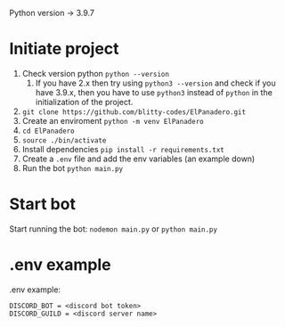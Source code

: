 Python version -> 3.9.7

# Initiate project
1. Check version python `python --version`
	1. If you have 2.x then try using `python3 --version` and check if you have 3.9.x, then you have to use `python3` instead of `python` in the initialization of the project.
2. `git clone https://github.com/blitty-codes/ElPanadero.git`
3. Create an enviroment `python -m venv ElPanadero`
4. `cd ElPanadero`
5. `source ./bin/activate`
6. Install dependencies `pip install -r requirements.txt`
7. Create a `.env` file and add the env variables (an example down)
8. Run the bot `python main.py`

# Start bot
Start running the bot:
`nodemon main.py`
or
`python main.py`

# .env example
.env example:
```
DISCORD_BOT = <discord bot token>
DISCORD_GUILD = <discord server name>
```
